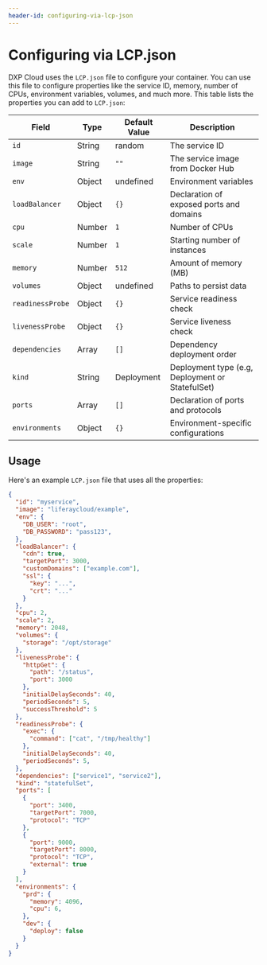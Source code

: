 ```yaml
---
header-id: configuring-via-lcp-json
---
```


# Configuring via LCP.json

DXP Cloud uses the `LCP.json` file to configure your container. You can use this 
file to configure properties like the service ID, memory, number of CPUs, 
environment variables, volumes, and much more. This table lists the properties 
you can add to `LCP.json`: 

Field | Type | Default Value | Description |
----- | ---- | ------------- | ----------- |
`id` | String | random | The service ID |
`image` | String | `""` | The service image from Docker Hub |
`env` | Object | undefined | Environment variables |
`loadBalancer` | Object | `{}` | Declaration of exposed ports and domains |
`cpu` | Number | `1` | Number of CPUs |
`scale` | Number | `1` | Starting number of instances |
`memory` | Number | `512` | Amount of memory (MB) |
`volumes` | Object | undefined | Paths to persist data |
`readinessProbe` | Object | `{}` | Service readiness check |
`livenessProbe` | Object | `{}` | Service liveness check |
`dependencies` | Array | `[]` | Dependency deployment order |
`kind` | String | Deployment | Deployment type (e.g, Deployment or StatefulSet) |
`ports` | Array | `[]` | Declaration of ports and protocols |
`environments` | Object | `{}` | Environment-specific configurations |

## Usage

Here's an example `LCP.json` file that uses all the properties: 

```json
{
  "id": "myservice",
  "image": "liferaycloud/example",
  "env": {
    "DB_USER": "root",
    "DB_PASSWORD": "pass123",
  },
  "loadBalancer": {
    "cdn": true,
    "targetPort": 3000,
    "customDomains": ["example.com"],
    "ssl": {
      "key": "...",
      "crt": "..."
    }
  },
  "cpu": 2,
  "scale": 2,
  "memory": 2048,
  "volumes": {
    "storage": "/opt/storage"
  },
  "livenessProbe": {
    "httpGet": {
      "path": "/status",
      "port": 3000
    },
    "initialDelaySeconds": 40,
    "periodSeconds": 5,
    "successThreshold": 5
  },
  "readinessProbe": {
    "exec": {
      "command": ["cat", "/tmp/healthy"]
    },
    "initialDelaySeconds": 40,
    "periodSeconds": 5,
  },
  "dependencies": ["service1", "service2"],
  "kind": "statefulSet",
  "ports": [
    {
      "port": 3400,
      "targetPort": 7000,
      "protocol": "TCP"
    },
    {
      "port": 9000,
      "targetPort": 8000,
      "protocol": "TCP",
      "external": true
    }
  ],
  "environments": {
    "prd": {
      "memory": 4096,
      "cpu": 6,
    },
    "dev": {
      "deploy": false
    }
  }
}
```
